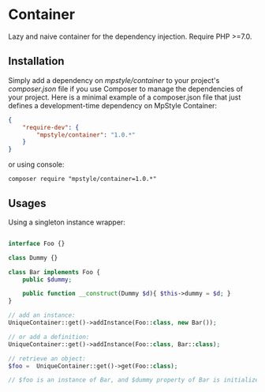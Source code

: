 # Container

Lazy and naive container for the dependency injection.
Require PHP >=7.0.

## Installation

Simply add a dependency on _mpstyle/container_ to your project's _composer.json_ file if you use Composer to manage the dependencies of your project. Here is a minimal example of a composer.json file that just defines a development-time dependency on MpStyle Container:

```json
{
    "require-dev": {
        "mpstyle/container": "1.0.*"
    }
}
```

or using console:

```
composer require "mpstyle/container=1.0.*"
```

## Usages

Using a singleton instance wrapper:

```php

interface Foo {}

class Dummy {}

class Bar implements Foo {
    public $dummy;

    public function __construct(Dummy $d){ $this->dummy = $d; }
}

// add an instance:
UniqueContainer::get()->addInstance(Foo::class, new Bar());

// or add a definition:
UniqueContainer::get()->addInstance(Foo::class, Bar::class);

// retrieve an object:
$foo =  UniqueContainer::get()->get(Foo::class);

// $foo is an instance of Bar, and $dummy property of Bar is initialized as an instance of Dummy.
```
